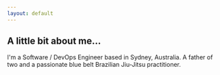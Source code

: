 ```yaml
---
layout: default
---
```


## A little bit about me...

I'm a Software / DevOps Engineer based in Sydney, Australia.
A father of two and a passionate blue belt Brazilian Jiu-Jitsu practitioner.

